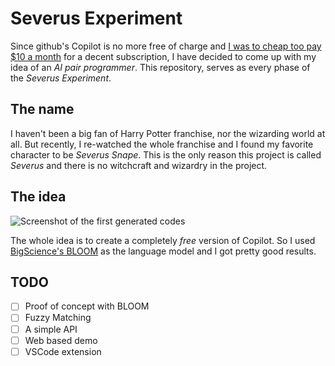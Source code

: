 # Severus Experiment

Since github's Copilot is no more free of charge and [I was to cheap too pay $10 a month](https://haghiri75.com/en/i-was-to-cheap-to-pay-10-a-month-for-copilot-so-i-made-my-own/) for a decent subscription, I have decided to come up with my idea of an _AI pair programmer_. This repository, serves as every phase of the _Severus Experiment_. 

## The name

I haven't been a big fan of Harry Potter franchise, nor the wizarding world at all. But recently, I re-watched the whole franchise and I found my favorite character to be _Severus Snape_. This is the only reason this project is called _Severus_ and there is no witchcraft and wizardry in the project.

## The idea

![Screenshot of the first generated codes](https://haghiri75.com/en/wp-content/uploads/Screen-Shot-2022-09-03-at-10.46.46-PM.png)

The whole idea is to create a completely _free_ version of Copilot. So I used [BigScience's BLOOM](https://huggingface.com/bigscience/bloom) as the language model and I got pretty good results.

## TODO
- [ ] Proof of concept with BLOOM
- [ ] Fuzzy Matching
- [ ] A simple API
- [ ] Web based demo
- [ ] VSCode extension